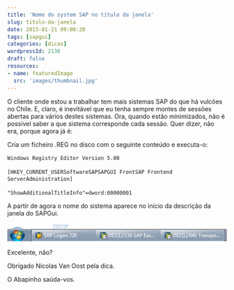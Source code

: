 ```yaml
---
title: 'Nome do system SAP no título da janela'
slug: titulo-da-janela
date: 2013-01-21 09:00:20
tags: [sapgui]
categories: [dicas]
wordpressId: 2136
draft: false
resources:
- name: featuredImage
  src: 'images/thumbnail.jpg'
---
```

O cliente onde estou a trabalhar tem mais sistemas SAP do que há vulcões no Chile. E, claro, é inevitável que eu tenha sempre montes de sessões abertas para vários destes sistemas. Ora, quando estão minimizados, não é possível saber a que sistema corresponde cada sessão. Quer dizer, não era, porque agora já é:

<!--more-->

Cria um ficheiro .REG no disco com o seguinte conteúdo e executa-o:

    Windows Registry Editor Version 5.00

    [HKEY_CURRENT_USERSoftwareSAPSAPGUI FrontSAP Frontend ServerAdministration]

    "ShowAdditionalTitleInfo"=dword:00000001

A partir de agora o nome do sistema aparece no início da descrição da janela do SAPGui.

![barra_windows][1]

Excelente, não?

Obrigado Nicolas Van Oost pela dica.

O Abapinho saúda-vos.

   [1]: images/barra_windows.png
